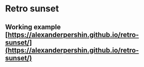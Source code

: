 # Retro sunset
## Working example [https://alexanderpershin.github.io/retro-sunset/](https://alexanderpershin.github.io/retro-sunset/)
